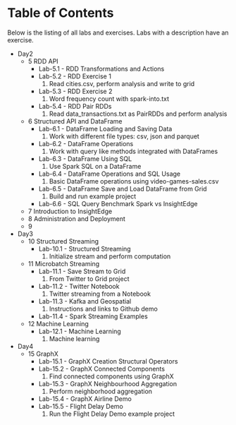 # Table of Contents #

Below is the listing of all labs and exercises. Labs with a description have an exercise.

* Day2
  * 5 RDD API
    * Lab-5.1 - RDD Transformations and Actions
    * Lab-5.2 - RDD Exercise 1
      1. Read cities.csv, perform analysis and write to grid
    * Lab-5.3 - RDD Exercise 2
      1. Word frequency count with spark-into.txt
    * Lab-5.4 - RDD Pair RDDs
      1. Read data_transactions.txt as PairRDDs and perform analysis
  * 6 Structured API and DataFrame
    * Lab-6.1 - DataFrame Loading and Saving Data
      1. Work with different file types: csv, json and parquet
    * Lab-6.2 - DataFrame Operations
      1. Work with query like methods integrated with DataFrames
    * Lab-6.3 - DataFrame Using SQL
      1. Use Spark SQL on a DataFrame
    * Lab-6.4 - DataFrame Operations and SQL Usage
      1. Basic DataFrame operations using video-games-sales.csv
    * Lab-6.5 - DataFrame Save and Load DataFrame from Grid
      1. Build and run example project
    * Lab-6.6 - SQL Query Benchmark Spark vs InsightEdge
  * 7 Introduction to InsightEdge
  * 8 Administration and Deployment
  * 9
* Day3
  * 10 Structured Streaming
    * Lab-10.1 - Structured Streaming
      1. Initialize stream and perform computation
  * 11 Microbatch Streaming
    * Lab-11.1 - Save Stream to Grid
      1. From Twitter to Grid project
    * Lab-11.2 - Twitter Notebook
      1. Twitter streaming from a Notebook
    * Lab-11.3 - Kafka and Geospatial
      1. Instructions and links to Github demo
    * Lab-11.4 - Spark Streaming Examples
  * 12 Machine Learning
    * Lab-12.1 - Machine Learning
      1. Machine learning
* Day4
  * 15 GraphX
    * Lab-15.1 - GraphX Creation Structural Operators
    * Lab-15.2 - GraphX Connected Components
      1. Find connected components using GraphX
    * Lab-15.3 - GraphX Neighbourhood Aggregation
      1. Perform neighborhood aggregation
    * Lab-15.4 - GraphX Airline Demo
    * Lab-15.5 - Flight Delay Demo
      1. Run the Flight Delay Demo example project
    
     
